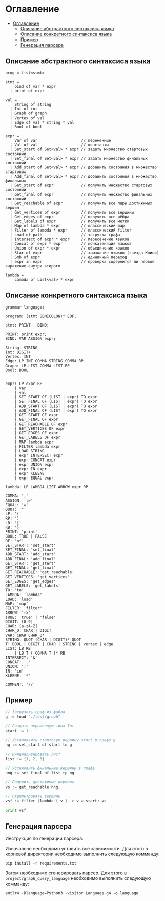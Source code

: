 # Оглавление
- [Оглавление](#оглавление)
  - [Описание абстрактного синтаксиса языка](#описание-абстрактного-синтаксиса-языка)
  - [Описание конкретного синтаксиса языка](#описание-конкретного-синтаксиса-языка)
  - [Пример](#пример)
  - [Генерация парсера](#генерация-парсера)


## Описание абстрактного синтаксиса языка

```
prog = List<stmt>

stmt =
    bind of var * expr
  | print of expr

val =
    String of string
  | Int of int
  | Graph of graph
  | Vertex of val
  | Edge of val * string * val
  | Bool of bool

expr =
    Var of var                   // переменные
  | Val of val                   // константы
  | Set_start of Set<val> * expr // задать множество стартовых состояний
  | Set_final of Set<val> * expr // задать множество финальных состояний
  | Add_start of Set<val> * expr // добавить состояния в множество стартовых
  | Add_final of Set<val> * expr // добавить состояния в множество финальных
  | Get_start of expr            // получить множество стартовых состояний
  | Get_final of expr            // получить множество финальных состояний
  | Get_reachable of expr        // получить все пары достижимых вершин
  | Get_vertices of expr         // получить все вершины
  | Get_edges of expr            // получить все рёбра
  | Get_labels of expr           // получить все метки
  | Map of lambda * expr         // классический map
  | Filter of lambda * expr      // классический filter
  | Load of path                 // загрузка графа
  | Intersect of expr * expr     // пересечение языков
  | Concat of expr * expr        // конкатенация языков
  | Union of expr * expr         // объединение языков
  | Star of expr                 // замыкание языков (звезда Клини)
  | Smb of expr                  // единичный переход
  | expr in expr                 // проверка содержится ли первое выражение внутри второго

lambda =
    Lambda of List<val> * expr
```

## Описание конкретного синтаксиса языка

```
grammar language;

program: (stmt SEMICOLON)* EOF;

stmt: PRINT | BIND;

PRINT: print expr;
BIND: VAR ASSIGN expr;

String: STRING
Int: DIGIT+
Vertex: INT
Edge: LP INT COMMA STRING COMMA RP
Graph: LP LIST COMMA LIST RP
Bool: BOOL


expr: LP expr RP
    | var
    | val
    | SET_START OF (LIST | expr) TO expr
    | SET_FINAL OF (LIST | expr) TO expr
    | ADD_START OF (LIST | expr) TO expr
    | ADD_FINAL OF (LIST | expr) TO expr
    | GET_START OF expr
    | GET_FINAL OF expr
    | GET_REACHABLE OF expr
    | GET_VERTICES OF expr
    | GET_EDGES OF expr
    | GET_LABELS OF expr
    | MAP lambda expr
    | FILTER lambda expr
    | LOAD STRING
    | expr INTERSECT expr
    | expr CONCAT expr
    | expr UNION expr
    | expr IN expr
    | expr KLEENE
    | expr EQUAL expr

lambda: LP LAMBDA LIST ARROW expr RP

COMMA: ','
ASSIGN: ':='
EQUAL: '='
QUOT: '"'
LP: '('
RP: ')'
LB: '{'
RB: '}'
PRINT: 'print'
BOOL: TRUE | FALSE
OF: 'of'
SET_START: 'set_start'
SET_FINAL: 'set_final'
ADD_START: 'add_start'
ADD_FINAL: 'add_final'
GET_START: 'get_start'
GET_FINAL: 'get_final'
GET_REACHABLE: 'get_reachable'
GET_VERTICES: 'get_vertices'
GET_EDGES: 'get_edges'
GET_LABELS: 'get_labels'
TO: 'to'
LAMBDA: 'lambda'
LOAD: 'load'
MAP: 'map'
FILTER: 'filter'
ARROW: '->'
TRUE: 'true' | 'false'
DIGIT: [0-9]
CHAR: [a-zA-Z]
CHAR_D: CHAR | DIGIT
VAR: CHAR CHAR_D*
STRING: QUOT (CHAR | DIGIT)* QUOT
T: BOOL | DIGIT | CHAR | STRING | vertex | edge
LIST: LB RB
    | LB T ( COMMA T )* RB
INTERSECT: '&'
CONCAT: '.'
UNION: '|'
IN: 'in'
KLEENE: '*'

COMMENT: '//'
```

## Пример

```Go
// Загрузить граф из файла
g := load "./test/graph"

// Создать переменную типа Int
start := 1

// Установаить стартовую вершину start в графе g
ng := set_start of start to g

// Инициализировать лист
list := {1, 2, 3}

// Установить финальные вершины в графе
nng := set_final of list tp ng

// Получить достижимые вершины
vs := get_reachable nng

// Отфильтровать вершины
vsf := filter (lambda { v } -> v = start) vs

print vsf
```

## Генерация парсера

Инструкция по генерации парсера.

Изначально необходимо уставить все зависимости. Для этого в корневой директории необходимо выполнить следующую комманду:

```shell
pip install -r requirements.txt
```

Затем необходимо сгенерировать парсер. Для этого в `project/graph_query_language` необходимо выполнить следующую комманду:

```shell
antlr4 -Dlanguage=Python3 -visitor Language.g4 -o language
```
